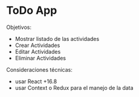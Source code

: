 # ToDo App

Objetivos:
- Mostrar listado de las actividades
- Crear Actividades
- Editar Actividades
- Eliminar Actividades

Consideraciones técnicas:
- usar React +16.8
- usar Context o Redux para el manejo de la data

